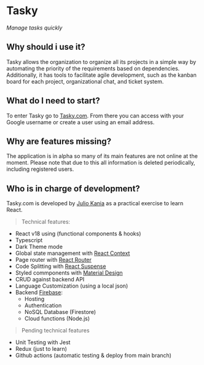 # Tasky
*Manage tasks quickly*

## Why should i use it?
Tasky allows the organization to organize all its projects in a simple way by automating the priority of the requirements based on dependencies.
Additionally, it has tools to facilitate agile development, such as the kanban board for each project, organizational chat, and ticket system.

## What do I need to start?
To enter Tasky go to [Tasky.com](reactapptesting-4bfbb.web.app). From there you can access with your Google username or create a user using an email address.

## Why are features missing?
The application is in alpha so many of its main features are not online at the moment. Please note that due to this all information is deleted periodically, including registered users.

## Who is in charge of development?
Tasky.com is developed by [Julio Kania](linkedin.com/in/juliokania) as a practical exercise to learn React.

> Technical features:
- React v18 using (functional components & hooks)
- Typescript
- Dark Theme mode
- Global state management with [React Context](https://es.reactjs.org/docs/context.html)
- Page router with [React Router](https://v5.reactrouter.com/)
- Code Splitting with [React Suspense](https://17.reactjs.org/docs/concurrent-mode-suspense.html)
- Styled commponents with [Material Design](https://v4.mui.com/)
- CRUD against backend API
- Language Customization (using a local json)
- Backend [Firebase](https://firebase.google.com/):
  - Hosting 
  - Authentication 
  - NoSQL Database (Firestore)
  - Cloud functions (Node.js) 


> Pending technical features
- Unit Testing with Jest
- Redux (just to learn) 
- Github actions (automatic testing & deploy from main branch)
